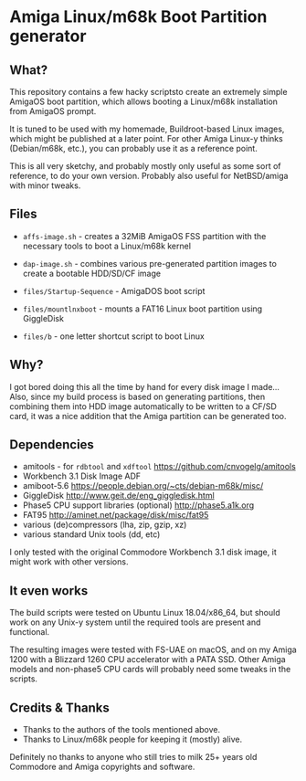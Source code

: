 # Amiga Linux/m68k Boot Partition generator

## What?

This repository contains a few hacky scriptsto create an
extremely simple AmigaOS boot partition, which allows booting
a Linux/m68k installation from AmigaOS prompt.

It is tuned to be used with my homemade, Buildroot-based Linux
images, which might be published at a later point. For other
Amiga Linux-y thinks (Debian/m68k, etc.), you can probably use
it as a reference point.

This is all very sketchy, and probably mostly only useful as
some sort of reference, to do your own version. Probably also
useful for NetBSD/amiga with minor tweaks.

## Files

* `affs-image.sh` - creates a 32MiB AmigaOS FSS partition with
   the necessary tools to boot a Linux/m68k kernel
* `dap-image.sh` - combines various pre-generated partition
   images to create a bootable HDD/SD/CF image
   
* `files/Startup-Sequence` - AmigaDOS boot script
* `files/mountlnxboot` - mounts a FAT16 Linux boot partition
   using GiggleDisk
* `files/b` - one letter shortcut script to boot Linux

## Why?

I got bored doing this all the time by hand for every disk image
I made... Also, since my build process is based on generating
partitions, then combining them into HDD image automatically to
be written to a CF/SD card, it was a nice addition that the Amiga
partition can be generated too.

## Dependencies

* amitools - for `rdbtool` and `xdftool` https://github.com/cnvogelg/amitools
* Workbench 3.1 Disk Image ADF
* amiboot-5.6 https://people.debian.org/~cts/debian-m68k/misc/
* GiggleDisk http://www.geit.de/eng_giggledisk.html
* Phase5 CPU support libraries (optional) http://phase5.a1k.org
* FAT95 http://aminet.net/package/disk/misc/fat95
* various (de)compressors (lha, zip, gzip, xz)
* various standard Unix tools (dd, etc)

I only tested with the original Commodore Workbench 3.1 disk image,
it might work with other versions.

## It even works

The build scripts were tested on Ubuntu Linux 18.04/x86_64, but
should work on any Unix-y system until the required tools are
present and functional.

The resulting images were tested with FS-UAE on macOS, and on my
Amiga 1200 with a Blizzard 1260 CPU accelerator with a PATA SSD.
Other Amiga models and non-phase5 CPU cards will probably need some
tweaks in the scripts.

## Credits & Thanks

* Thanks to the authors of the tools mentioned above.
* Thanks to Linux/m68k people for keeping it (mostly) alive.

Definitely no thanks to anyone who still tries to milk 25+
years old Commodore and Amiga copyrights and software.
